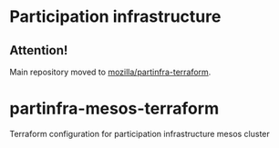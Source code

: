 # Participation infrastructure
## Attention!

Main repository moved to [mozilla/partinfra-terraform](https://github.com/mozilla/partinfra-terraform).

# partinfra-mesos-terraform
Terraform configuration for participation infrastructure mesos cluster
